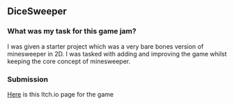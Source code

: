 ## DiceSweeper

### What was my task for this game jam?

I was given a starter project which was a very bare bones version of minesweeper in 2D. I was tasked with adding and improving the game whilst keeping the core concept of minesweeper.

### Submission

<a href="https://mynameslex.itch.io/dicesweeper">Here</a> is this Itch.io page for the game
